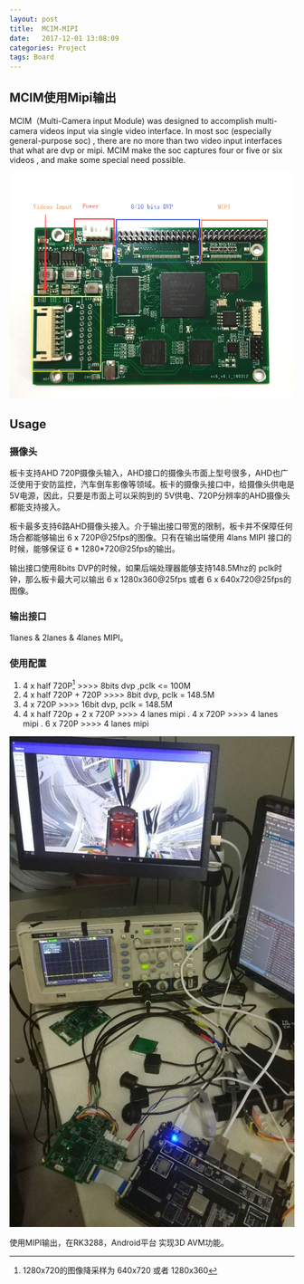 ```yaml
---
layout: post
title:  MCIM-MIPI
date:   2017-12-01 13:08:09
categories: Project
tags: Board
---
```


## MCIM使用Mipi输出

MCIM（Multi-Camera input Module) was designed to accomplish multi-camera videos input via single video interface.  In most soc (especially general-purpose soc) , there are no more than two video input interfaces that what are dvp or mipi. MCIM make the soc captures four or five or six videos , and make some special need possible. 

<div align="center">
<img src="/images/mcmc-descript.jpg" />
</div>
<!--more-->

## Usage
### 摄像头
板卡支持AHD 720P摄像头输入，AHD接口的摄像头市面上型号很多，AHD也广泛使用于安防监控，汽车倒车影像等领域。板卡的摄像头接口中，给摄像头供电是5V电源，因此，只要是市面上可以采购到的 5V供电、720P分辨率的AHD摄像头都能支持接入。

板卡最多支持6路AHD摄像头接入。介于输出接口带宽的限制，板卡并不保障任何场合都能够输出  6 x 720P@25fps的图像。只有在输出端使用 4lans MIPI 接口的时候，能够保证  6 * 1280*720@25fps的输出。

输出接口使用8bits DVP的时候，如果后端处理器能够支持148.5Mhz的 pclk时钟，那么板卡最大可以输出 6 x 1280x360@25fps 或者  6 x 640x720@25fps的图像。



### 输出接口
1lanes & 2lanes & 4lanes MIPI。

### 使用配置 

1. 4 x half 720P[^half720p]    >>>> 8bits dvp ,pclk <=  100M
2. 4 x half 720P  + 720P  >>>>  8bit dvp, pclk = 148.5M
3. 4 x 720P >>>> 16bit dvp, pclk = 148.5M
4. 4 x half 720p + 2 x 720P >>>> 4 lanes mipi
	. 4 x 720P 				>>>> 4 lanes mipi
	. 6 x 720P				>>>> 4 lanes mipi 

[^half720p]: 1280x720的图像降采样为 640x720 或者 1280x360



<div align="center">
<img src='/images/mcim-a-2.jpg' />
</div>

使用MIPI输出，在RK3288，Android平台 实现3D AVM功能。